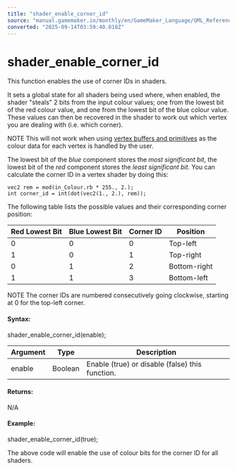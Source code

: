 ```yaml
---
title: "shader_enable_corner_id"
source: "manual.gamemaker.io/monthly/en/GameMaker_Language/GML_Reference/Asset_Management/Shaders/shader_enable_corner_id.htm"
converted: "2025-09-14T03:59:40.018Z"
---
```


# shader\_enable\_corner\_id

This function enables the use of corner IDs in shaders.

It sets a global state for all shaders being used where, when enabled, the shader "steals" 2 bits from the input colour values; one from the lowest bit of the red colour value, and one from the lowest bit of the blue colour value. These values can then be recovered in the shader to work out which vertex you are dealing with (i.e. which corner).

NOTE This will not work when using [vertex buffers and primitives](../../Drawing/Primitives/Primitives_And_Vertex_Formats.md) as the colour data for each vertex is handled by the user.

The lowest bit of the _blue_ component stores the _most significant bit_, the lowest bit of the _red_ component stores the _least significant bit_. You can calculate the corner ID in a vertex shader by doing this:

```
vec2 rem = mod(in_Colour.rb * 255., 2.);
int corner_id = int(dot(vec2(1., 2.), rem));
```

The following table lists the possible values and their corresponding corner position:

| Red Lowest Bit | Blue Lowest Bit | Corner ID | Position |
| --- | --- | --- | --- |
| 0 | 0 | 0 | Top-left |
| 1 | 0 | 1 | Top-right |
| 0 | 1 | 2 | Bottom-right |
| 1 | 1 | 3 | Bottom-left |

NOTE The corner IDs are numbered consecutively going clockwise, starting at 0 for the top-left corner.

#### Syntax:

shader\_enable\_corner\_id(enable);

| Argument | Type | Description |
| --- | --- | --- |
| enable | Boolean | Enable (true) or disable (false) this function. |

#### Returns:

N/A

#### Example:

shader\_enable\_corner\_id(true);

The above code will enable the use of colour bits for the corner ID for all shaders.